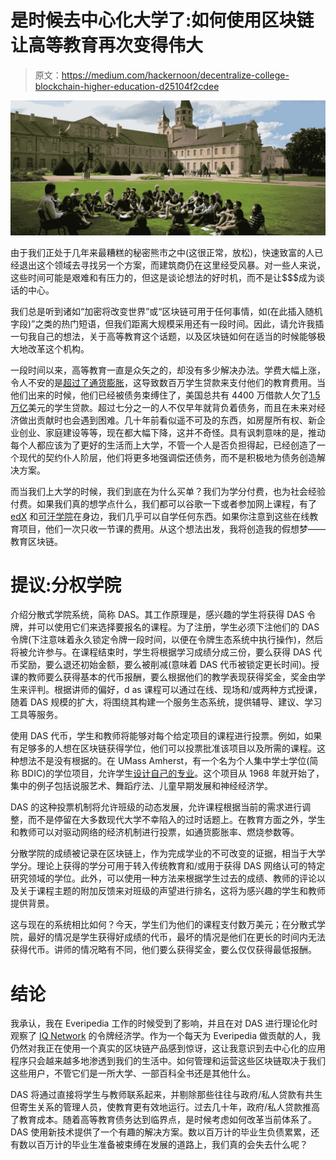 # 是时候去中心化大学了:如何使用区块链让高等教育再次变得伟大

> 原文：<https://medium.com/hackernoon/decentralize-college-blockchain-higher-education-d25104f2cdee>

![](img/8df6eeb04e55a4d12685ac57afa17bae.png)

由于我们正处于几年来最糟糕的秘密熊市之中(这很正常，放松)，快速致富的人已经退出这个领域去寻找另一个方案，而建筑商仍在这里经受风暴。对一些人来说，这些时间可能是艰难和有压力的，但这是谈论想法的好时机，而不是让$$$成为谈话的中心。

我们总是听到诸如“加密将改变世界”或“区块链可用于任何事情，如(在此插入随机字段)”之类的热门短语，但我们距离大规模采用还有一段时间。因此，请允许我插一句我自己的想法，关于高等教育这个话题，以及区块链如何在适当的时候能够极大地改革这个机构。

一段时间以来，高等教育一直是众矢之的，却没有多少解决办法。学费大幅上涨，令人不安的是[超过了通货膨胀](https://www.usnews.com/education/best-colleges/paying-for-college/articles/2017-09-20/see-20-years-of-tuition-growth-at-national-universities)，这导致数百万学生贷款来支付他们的教育费用。当他们出来的时候，他们已经被债务束缚住了，美国总共有 4400 万借款人欠了[1.5 万亿](https://www.forbes.com/sites/zackfriedman/2018/06/13/student-loan-debt-statistics-2018/#dd760467310f)美元的学生贷款。超过七分之一的人不仅早年就背负着债务，而且在未来对经济做出贡献时也会遇到困难。几十年前看似遥不可及的东西，如房屋所有权、新企业创业、家庭建设等等，现在都大幅下降，这并不奇怪。具有讽刺意味的是，推动每个人都应该为了更好的生活而上大学，不管一个人是否负担得起，已经创造了一个现代的契约仆人阶层，他们将更多地强调偿还债务，而不是积极地为债务创造解决方案。

而当我们上大学的时候，我们到底在为什么买单？我们为学分付费，也为社会经验付费。如果我们真的想学点什么，我们都可以谷歌一下或者参加网上课程，有了 [edX](https://www.edx.org/) 和[可汗学院](https://www.khanacademy.org)在身边，我们几乎可以自学任何东西。如果你注意到这些在线教育项目，他们一次只收一节课的费用。从这个想法出发，我将创造我的假想梦——教育区块链。

# 提议:分权学院

介绍分散式学院系统，简称 DAS。其工作原理是，感兴趣的学生将获得 DAS 令牌，并可以使用它们来选择要报名的课程。为了注册，学生必须下注他们的 DAS 令牌(下注意味着永久锁定令牌一段时间，以便在令牌生态系统中执行操作)，然后将被允许参与。在课程结束时，学生将根据学习成绩分成三份，要么获得 DAS 代币奖励，要么退还初始金额，要么被削减(意味着 DAS 代币被锁定更长时间)。授课的教师要么获得基本的代币报酬，要么根据他们的教学表现获得奖金，奖金由学生来评判。根据讲师的偏好，d as 课程可以通过在线、现场和/或两种方式授课，随着 DAS 规模的扩大，将围绕其构建一个服务生态系统，提供辅导、建议、学习工具等服务。

使用 DAS 代币，学生和教师将能够对每个给定项目的课程进行投票。例如，如果有足够多的人想在区块链获得学位，他们可以投票批准该项目以及所需的课程。这种想法不是没有根据的。在 UMass Amherst，有一个名为个人集中学士学位(简称 BDIC)的学位项目，允许学生[设计自己的专业](https://www.umass.edu/bdic/bdichistory)。这个项目从 1968 年就开始了，集中的例子包括说服艺术、舞蹈疗法、儿童早期发展和神经经济学。

DAS 的这种投票机制将允许班级的动态发展，允许课程根据当前的需求进行调整，而不是停留在大多数现代大学不幸陷入的过时话题上。在教育方面之外，学生和教师可以对驱动网络的经济机制进行投票，如通货膨胀率、燃烧参数等。

分散学院的成绩被记录在区块链上，作为完成学业的不可改变的证据，相当于大学学分。理论上获得的学分可用于转入传统教育和/或用于获得 DAS 网络认可的特定研究领域的学位。此外，可以使用一种方法来根据学生过去的成绩、教师的评论以及关于课程主题的附加反馈来对班级的声望进行排名，这将为感兴趣的学生和教师提供背景。

这与现在的系统相比如何？今天，学生们为他们的课程支付数万美元；在分散式学院，最好的情况是学生获得好成绩的代币，最坏的情况是他们在更长的时间内无法获得代币。讲师的情况略有不同，他们要么获得奖金，要么仅仅获得最低报酬。

# 结论

我承认，我在 Everipedia 工作的时候受到了影响，并且在对 DAS 进行理论化时观察了 [IQ Network](https://github.com/EveripediaNetwork/Everipedia/blob/master/TechnicalWhitepaper.md) 的令牌经济学。作为一个每天为 Everipedia 做贡献的人，我仍然对我正在使用一个真实的区块链产品感到惊讶，这让我意识到去中心化的应用程序只会越来越多地渗透到我们的生活中。如何管理和运营这些区块链取决于我们这些用户，不管它们是一所大学、一部百科全书还是其他什么。

DAS 将通过直接将学生与教师联系起来，并剔除那些往往与政府/私人贷款有共生但寄生关系的管理人员，使教育更有效地运行。过去几十年，政府/私人贷款推高了教育成本。随着高等教育债务达到临界点，是时候考虑如何改革当前体系了。DAS 使用新技术提供了一个有趣的解决方案。数以百万计的毕业生负债累累，还有数以百万计的毕业生准备被束缚在发展的道路上，我们真的会失去什么呢？